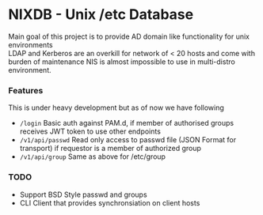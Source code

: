 # NIXDB - Unix /etc Database

Main goal of this project is to provide AD domain like functionality for unix environments  
LDAP and Kerberos are an overkill for network of < 20 hosts and come with burden of maintenance
NIS is almost impossible to use in multi-distro environment.

### Features

This is under heavy development but as of now we have following 

- `/login` Basic auth against PAM.d, if member of authorised groups receives JWT token to use other endpoints
- `/v1/api/passwd` Read only access to passwd file (JSON Format for transport) if requestor is a member of authorized group
- `/v1/api/group` Same as above for /etc/group


### TODO

- Support BSD Style passwd and groups
- CLI Client that provides synchronsiation on client hosts

